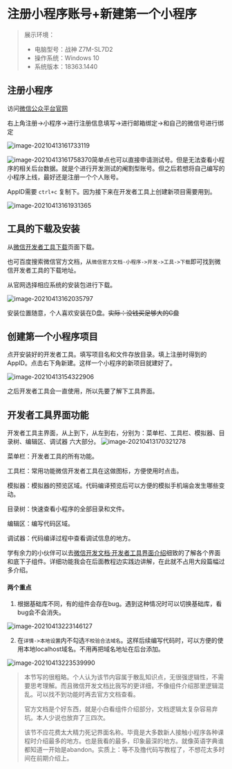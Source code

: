 # 注册小程序账号+新建第一个小程序

> 展示环境：
>
> - 电脑型号：战神 Z7M-SL7D2
>- 操作系统：Windows 10 
> - 系统版本：18363.1440

## 注册小程序

访问[微信公众平台官网](https://mp.weixin.qq.com/)

右上角注册->小程序->进行注册信息填写->进行邮箱绑定->和自己的微信号进行绑定

![image-20210413161733119](https://gitee.com/findingjack/write-picture/raw/master/20210413161733.png)

![image-20210413161758370](https://gitee.com/findingjack/write-picture/raw/master/20210413161758.png)简单点也可以直接申请测试号。但是无法查看小程序的相关后台数据。就是个进行开发测试的阉割型账号。但之后若想将自己编写的小程序上线，最好还是注册一个个人账号。

AppID需要 `ctrl+c` 复制下。因为接下来在开发者工具上创建新项目需要用到。

![image-20210413161931365](https://gitee.com/findingjack/write-picture/raw/master/20210413161931.png)



## 工具的下载及安装

从[微信开发者工具下载](https://developers.weixin.qq.com/miniprogram/dev/devtools/download.html)页面下载。

也可百度搜索微信官方文档，从`微信官方文档·小程序->开发->工具->下载`即可找到微信开发者工具的下载地址。

从官网选择相应系统的安装包进行下载。

![image-20210413162035797](https://gitee.com/findingjack/write-picture/raw/master/20210413162035.png)

安装位置随意，个人喜欢安装在D盘。~~实际：没钱买足够大的C盘~~



## 创建第一个小程序项目

点开安装好的开发者工具。填写项目名和文件存放目录。填上注册时得到的AppID。点击右下角新建。这样一个小程序的新项目就建好了。

![image-20210413154322906](https://gitee.com/findingjack/write-picture/raw/master/20210413154323.png)

之后开发者工具会一直使用，所以先要了解下工具界面。



## 开发者工具界面功能

开发者工具主界面，从上到下，从左到右，分别为：菜单栏、工具栏、模拟器、目录树、编辑区、调试器 六大部分。
![image-20210413170321278](https://gitee.com/findingjack/write-picture/raw/master/20210413170321.png)

菜单栏：开发者工具的所有功能。

工具栏：常用功能微信开发者工具在这做图标，方便使用时点击。

模拟器：模拟器的预览区域。代码编译预览后可以方便的模拟手机端会发生哪些变动。

目录树：快速查看小程序的全部目录和文件。

编辑区：编写代码区域。

调试器：代码编译过程中查看调试信息的地方。

学有余力的小伙伴可以去[微信开发文档·开发者工具界面介绍](https://developers.weixin.qq.com/miniprogram/dev/devtools/page.html#%E5%90%AF%E5%8A%A8%E9%A1%B5)细致的了解各个界面和底下子组件。详细功能我会在后面教程边实践边讲解，在此就不占用大段篇幅过多介绍。

#### 两个重点

1. 根据基础库不同，有的组件会存在bug。遇到这种情况时可以切换基础库，看bug会不会消失。

![image-20210413223146127](https://gitee.com/findingjack/write-picture/raw/master/20210413223154.png)

2. 在`详情->本地设置`内不勾选`不校验合法域名`。这样后续编写代码时，可以方便的使用本地localhost域名。不用再把域名地址在后台添加。

![image-20210413223539990](https://gitee.com/findingjack/write-picture/raw/master/20210413223540.png)



> 本节写的很粗略。个人认为该节内容属于散乱知识点，无很强逻辑性，不需要思考理解。而且微信开发文档比我写的更详细，不像组件介绍那里逻辑混乱。可以找不到功能时再去官方文档查看。
>
> 官方文档是个好东西，就是小白看组件介绍部分，文档逻辑太复杂容易弃坑。本人少说也放弃了三四次。
>
> 该节不应花费太大精力死记界面名称。毕竟是大多数新人接触小程序各种课程时介绍最多的地方。也是我看的最多，印象最深的地方。就像英语字典谁都知道一开始是abandon。实质上：等不及撸代码写教程了，不想花太多时间在前期介绍上。

